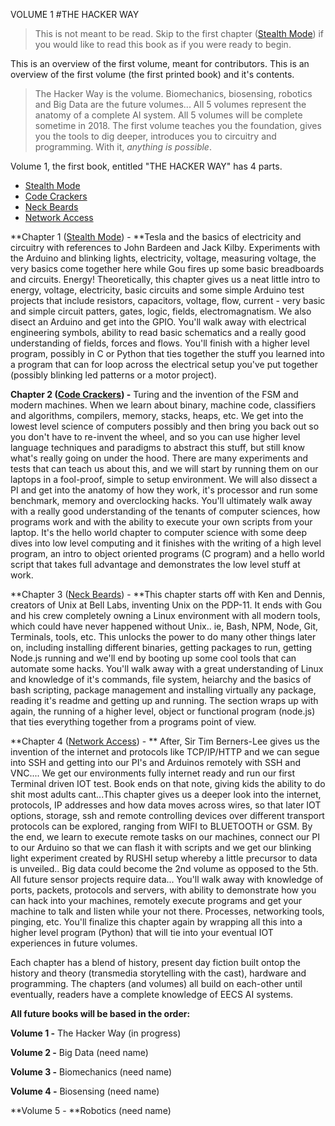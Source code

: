 
VOLUME 1
#THE HACKER WAY


> This is not meant to be read. Skip to the first chapter ([Stealth Mode](https://frangucc.gitbooks.io/gamifyed/content/stealth_mode.html)) if you would like to read this book as if you were ready to begin.

This is an overview of the first volume, meant for contributors. This is an overview of the first volume (the first printed book) and it's contents. 

> The Hacker Way is the  volume. Biomechanics, biosensing, robotics and Big Data are the future volumes... All 5 volumes represent the anatomy of a complete AI system. All 5 volumes will be complete sometime in 2018. The first volume teaches you the foundation, gives you the tools to dig deeper, introduces you to circuitry and programming. With it, *anything is possible*.

Volume 1, the first book, entitled "THE HACKER WAY" has 4 parts.

* [Stealth Mode](https://frangucc.gitbooks.io/gamifyed/content/stealth_mode.html)
* [Code Crackers](https://frangucc.gitbooks.io/gamifyed/content/code_crackers.html)
* [Neck Beards](https://frangucc.gitbooks.io/gamifyed/content/remoting.html)
* [Network Access](https://frangucc.gitbooks.io/gamifyed/content/connections.html)

**Chapter 1 ([Stealth Mode](https://frangucc.gitbooks.io/gamifyed/content/stealth_mode.html)) - **Tesla and the basics of electricity and circuitry with references to John Bardeen and Jack Kilby. Experiments with the Arduino and blinking lights, electricity, voltage, measuring voltage, the very basics come together here while Gou fires up some basic breadboards and circuits. Energy! Theoretically, this chapter gives us a neat little intro to energy, voltage, electricity, basic circuits and some simple Arduino test projects that include resistors, capacitors, voltage, flow, current - very basic and simple circuit patters, gates, logic, fields, electromagnatism. We also disect an Arduino and get into the GPIO. You'll walk away with electrical engineering symbols, ability to read basic schematics and a really good understanding of fields, forces and flows. You'll finish with a higher level program, possibly in C or Python that ties together the stuff you learned into a program that can for loop across the electrical setup you've put together (possibly blinking led patterns or a motor project).

**Chapter 2 ([Code Crackers](https://frangucc.gitbooks.io/gamifyed/content/code_crackers.html)) -** Turing and the invention of the FSM and modern machines. When we learn about binary, machine code, classifiers and algorithms, compilers, memory, stacks, heaps, etc. We get into the lowest level science of computers possibly and then bring you back out so you don't have to re-invent the wheel, and so you can use higher level language techniques and paradigms to abstract this stuff, but still know what's really going on under the hood. There are many experiments and tests that can teach us about this, and we will start by running them on our laptops in a fool-proof, simple to setup environment. We will also dissect a PI and get into the anatomy of how they work, it's processor and run some benchmark, memory and overclocking hacks. You'll ultimately walk away with a really good understanding of the tenants of computer sciences, how programs work and with the ability to execute your own scripts from your laptop. It's the hello world chapter to computer science with some deep dives into low level computing and it finishes with the writing of a high level program, an intro to object oriented programs (C program) and a hello world script that takes full advantage and demonstrates the low level stuff at work. 

**Chapter 3 ([Neck Beards](https://frangucc.gitbooks.io/gamifyed/content/remoting.html)) - **This chapter starts off with Ken and Dennis, creators of Unix at Bell Labs, inventing Unix on the PDP-11. It ends with Gou and his crew completely owning a Linux environment with all modern tools, which could have never happened without Unix.. ie, Bash, NPM, Node, Git, Terminals, tools, etc. This unlocks the power to do many other things later on, including installing different binaries, getting packages to run, getting Node.js running and we'll end by booting up some cool tools that can automate some hacks. You'll walk away with a great understanding of Linux and knowledge of it's commands, file system, heiarchy and the basics of bash scripting, package management and installing virtually any package, reading it's readme and getting up and running. The section wraps up with again, the running of a higher level, object or functional program (node.js) that ties everything together from a programs point of view.

**Chapter 4 ([Network Access](https://frangucc.gitbooks.io/gamifyed/content/connections.html)) - ** 
After, Sir Tim Berners-Lee gives us the invention of the internet and protocols like TCP/IP/HTTP and we can segue into SSH and getting into our PI's and Arduinos remotely with SSH and VNC.... We get our environments fully internet ready and run our first Terminal driven IOT test. Book ends on that note, giving kids the ability to do shit most adults cant...This chapter gives us a deeper look into the internet, protocols, IP addresses and how data moves across wires, so that later IOT options, storage, ssh and remote controlling devices over different transport protocols can be explored, ranging from WIFI to BLUETOOTH or GSM. By the end, we learn to execute remote tasks on our machines, connect our PI to our Arduino so that we can flash it with scripts and we get our blinking light experiment created by RUSHI setup whereby a little precursor to data is unveiled.. Big data could become the 2nd volume as opposed to the 5th. All future sensor projects require data... You'll walk away with knowledge of ports, packets, protocols and servers, with ability to demonstrate how you can hack into your machines, remotely execute programs and get your machine to talk and listen while your not there. Processes, networking tools, pinging, etc. You'll finalize this chapter again by wrapping all this into a higher level program (Python) that will tie into your eventual IOT experiences in future volumes.

Each chapter has a blend of history, present day fiction built ontop the history and theory (transmedia storytelling with the cast), hardware and programming. The chapters (and volumes) all build on each-other until eventually, readers have a complete knowledge of EECS AI systems.

**All future books will be based in the order:**

**Volume 1 -** The Hacker Way (in progress)

**Volume 2 -** Big Data (need name)

**Volume 3 -** Biomechanics (need name)

**Volume 4 -** Biosensing (need name)

**Volume 5 - **Robotics (need name)





















